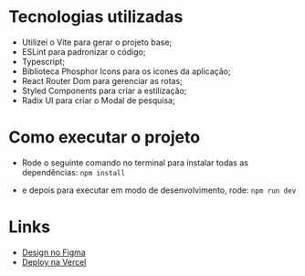# Tecnologias utilizadas
  - Utilizei o Vite para gerar o projeto base;
  - ESLint para padronizar o código;
  - Typescript;
  - Biblioteca Phosphor Icons para os icones da aplicação;
  - React Router Dom para gerenciar as rotas;
  - Styled Components para criar a estilização;
  - Radix UI para criar o Modal de pesquisa;

# Como executar o projeto
  - Rode o seguinte comando no terminal para instalar todas as dependências: 
  ```npm install```

  - e depois para executar em modo de desenvolvimento, rode: 
  ```npm run dev```

# Links
  - [Design no Figma](https://www.figma.com/file/4z5TzcJDUjg0dlXGsswCHi/Marvel's-app?type=design&node-id=2%3A14&mode=design&t=hlzaD7WU0Rrj5qn5-1)
  - [Deploy na Vercel](https://marvel-app-z.vercel.app/)